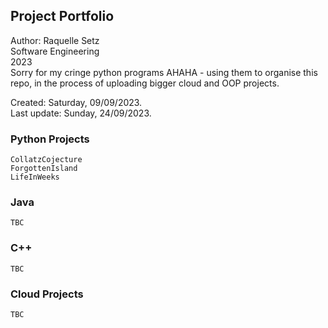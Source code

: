 ## Project Portfolio

Author: Raquelle Setz <br>
Software Engineering <br>
2023 <br>
Sorry for my cringe python programs AHAHA - using them to organise this repo, in the process of uploading bigger cloud and OOP projects. <br>

Created: Saturday, 09/09/2023. <br>
Last update: Sunday, 24/09/2023.

### Python Projects
	CollatzCojecture 
	ForgottenIsland 
	LifeInWeeks 
### Java
	TBC 
### C++
	TBC 
### Cloud Projects
	TBC 
	


